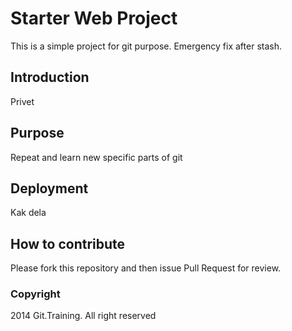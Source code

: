 # Starter Web Project

This is a simple project for git purpose.
Emergency fix after stash.

## Introduction

Privet

## Purpose

Repeat and learn new specific parts of git

## Deployment

Kak dela

## How to contribute

Please fork this repository and then issue Pull Request for review.

### Copyright

2014 Git.Training. All right reserved
